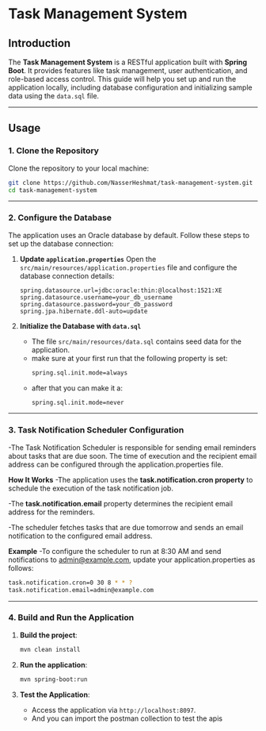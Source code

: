 
# Task Management System

## Introduction
The **Task Management System** is a RESTful application built with **Spring Boot**. It provides features like task management, user authentication, and role-based access control. This guide will help you set up and run the application locally, including database configuration and initializing sample data using the `data.sql` file.

---

## Usage

### 1. **Clone the Repository**
Clone the repository to your local machine:
```bash
git clone https://github.com/NasserHeshmat/task-management-system.git
cd task-management-system
```

---

### 2. **Configure the Database**
The application uses an Oracle database by default. Follow these steps to set up the database connection:

1. **Update `application.properties`**
   Open the `src/main/resources/application.properties` file and configure the database connection details:
   ```properties
   spring.datasource.url=jdbc:oracle:thin:@localhost:1521:XE
   spring.datasource.username=your_db_username
   spring.datasource.password=your_db_password
   spring.jpa.hibernate.ddl-auto=update
   ```

3. **Initialize the Database with `data.sql`**
   - The file `src/main/resources/data.sql` contains seed data for the application.
   - make sure at your first run that the following property is set:
      ```bash
      spring.sql.init.mode=always
      ``` 
   - after that you can make it a:
      ```bash
      spring.sql.init.mode=never
      ```
---

### 3. **Task Notification Scheduler Configuration**
   -The Task Notification Scheduler is responsible for sending email reminders about tasks that are due soon. The time of execution and the recipient email address can be configured through the application.properties file.
   
   **How It Works**
   -The application uses the **task.notification.cron property** to schedule the execution of the task notification job.

   -The **task.notification.email** property determines the recipient email address for the reminders.

   -The scheduler fetches tasks that are due tomorrow and sends an email notification to the configured email address.

   **Example**
   -To configure the scheduler to run at 8:30 AM and send notifications to admin@example.com, update your application.properties as follows:
   ```bash
   task.notification.cron=0 30 8 * * ?
   task.notification.email=admin@example.com
   ```



---

### 4. **Build and Run the Application**
1. **Build the project**:
   ```bash
   mvn clean install
   ```

2. **Run the application**:
   ```bash
   mvn spring-boot:run
   ```

3. **Test the Application**:
   - Access the application via `http://localhost:8097`.
   - And you can import the postman collection to test the apis 


